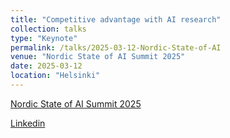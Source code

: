 ```yaml
---
title: "Competitive advantage with AI research"
collection: talks
type: "Keynote"
permalink: /talks/2025-03-12-Nordic-State-of-AI
venue: "Nordic State of AI Summit 2025"
date: 2025-03-12
location: "Helsinki"
---
```


[Nordic State of AI Summit 2025](https://aifinland.fi/en/event-archive/)

[Linkedin](https://www.linkedin.com/posts/ai-finland_thank-you-for-making-the-first-ever-nordic-activity-7305629858196262913-o4bG/)



